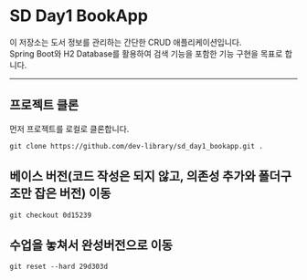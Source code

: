 # SD Day1 BookApp

이 저장소는 도서 정보를 관리하는 간단한 CRUD 애플리케이션입니다.  
Spring Boot와 H2 Database를 활용하여 검색 기능을 포함한 기능 구현을 목표로 합니다.

---

## 프로젝트 클론

먼저 프로젝트를 로컬로 클론합니다.

```
git clone https://github.com/dev-library/sd_day1_bookapp.git .
```

## 베이스 버전(코드 작성은 되지 않고, 의존성 추가와 폴더구조만 잡은 버전) 이동

```
git checkout 0d15239
```

## 수업을 놓쳐서 완성버전으로 이동

```
git reset --hard 29d303d
```
